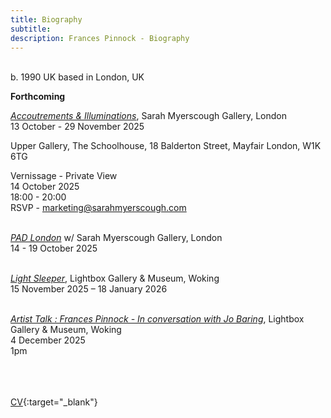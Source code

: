 ```yaml
---
title: Biography
subtitle: 
description: Frances Pinnock - Biography
---  
```

<br/>  
b. 1990 UK  
based in London, UK  
<br/>  


**Forthcoming**  

_[Accoutrements & Illuminations](https://www.sarahmyerscough.com/exhibitions/70-frances-pinnock-accoutrements-illuminations/)_, Sarah Myerscough Gallery, London  
13 October - 29 November 2025  

   Upper Gallery, The Schoolhouse, 18 Balderton Street, Mayfair London, W1K 6TG

   Vernissage - Private View  
   14 October 2025  
   18:00 - 20:00  
   RSVP - marketing@sarahmyerscough.com  
<br/>  

_[PAD London](https://www.padesignart.com/en/london/)_ w/ Sarah Myerscough Gallery, London  
14 - 19 October 2025  
<br/>  

_[Light Sleeper](https://www.thelightbox.org.uk/whats-on/frances-pinnock-light-sleeper)_, Lightbox Gallery & Museum, Woking  
15 November 2025 – 18 January 2026  
<br/>  

_[Artist Talk : Frances Pinnock - In conversation with Jo Baring](https://www.thelightbox.org.uk/whats-on/art-talk-frances-pinnock)_, Lightbox Gallery & Museum, Woking  
4 December 2025  
1pm  
<br/>  
<br/>  



[CV](cv.pdf){:target="_blank"}  
<br/>






   
 




 









  










 



  










 











